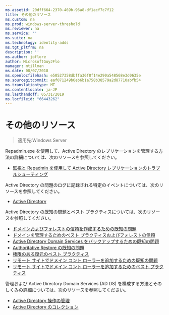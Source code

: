 ```yaml
---
ms.assetid: 20dff664-2370-469b-96a8-df1acf7c7f12
title: その他のリソース
ms.custom: na
ms.prod: windows-server-threshold
ms.reviewer: na
ms.service: ''
ms.suite: na
ms.technology: identity-adds
ms.tgt_pltfrm: na
description: ''
ms.author: joflore
author: MicrosoftGuyJFlo
manager: mtillman
ms.date: 08/07/2018
ms.openlocfilehash: e50527358dbffa36f8f14e290a548568e3d0635e
ms.sourcegitcommit: eaf071249b6eb6b1a758b38579a2d87710abfb54
ms.translationtype: MT
ms.contentlocale: ja-JP
ms.lasthandoff: 05/31/2019
ms.locfileid: "66443262"
---
```

# <a name="additional-resources"></a>その他のリソース

>適用先:Windows Server

Repadmin.exe を使用して、Active Directory のレプリケーションを管理する方法の詳細については、次のリソースを参照してください。 

- [監視と Repadmin を使用して Active Directory レプリケーションのトラブルシューティング](https://go.microsoft.com/fwlink/?LinkId=122830)

Active Directory の問題のログに記録される特定のイベントについては、次のリソースを参照してください。

- [Active Directory](https://go.microsoft.com/fwlink/?LinkId=122877)

Active Directory の既知の問題とベスト プラクティスについては、次のリソースを参照してください。

- [ドメインおよびフォレストの信頼を作成するための既知の問題](https://go.microsoft.com/fwlink/?LinkId=128784)
- [ドメインを管理するためのベスト プラクティスおよびフォレストの信頼](https://go.microsoft.com/fwlink/?LinkId=128785)
- [Active Directory Domain Services をバックアップするための既知の問題](https://go.microsoft.com/fwlink/?LinkId=128793)
- [Authoritative Restore の既知の問題](https://go.microsoft.com/fwlink/?LinkId=128788)
- [権限のある復元のベスト プラクティス](https://go.microsoft.com/fwlink/?LinkId=128791) 
- [リモート サイトでドメイン コント ローラーを追加するための既知の問題](https://go.microsoft.com/fwlink/?LinkId=128794)
- [リモート サイトでドメイン コント ローラーを追加するためのベスト プラクティス](https://go.microsoft.com/fwlink/?LinkId=128796)

管理および Active Directory Domain Services (AD DS) を構成する方法とそのしくみの詳細については、次のリソースを参照してください。

- [Active Directory 操作の管理](https://go.microsoft.com/fwlink/?LinkId=128798)
- [Active Directory のコレクション](https://go.microsoft.com/fwlink/?LinkId=34157)